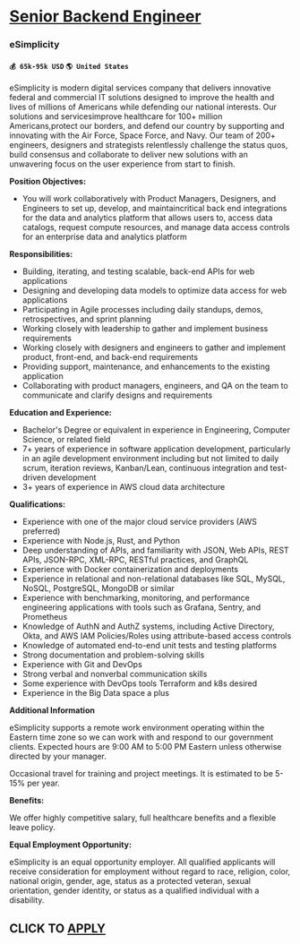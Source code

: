 # [Senior Backend Engineer](https://www.remotewlb.com/apply/senior-backend-engineer-47976)  
### eSimplicity  
#### `💰 65k-95k USD` `🌎 United States`  

eSimplicity is modern digital services company that delivers innovative federal and commercial IT solutions designed to improve the health and lives of millions of Americans while defending our national interests. Our solutions and servicesimprove healthcare for 100+ million Americans,protect our borders, and defend our country by supporting and innovating with the Air Force, Space Force, and Navy. Our team of 200+ engineers, designers and strategists relentlessly challenge the status quos, build consensus and collaborate to deliver new solutions with an unwavering focus on the user experience from start to finish.

**Position Objectives:**

* You will work collaboratively with Product Managers, Designers, and Engineers to set up, develop, and maintaincritical back end integrations for the data and analytics platform that allows users to, access data catalogs, request compute resources, and manage data access controls for an enterprise data and analytics platform

**Responsibilities:**

* Building, iterating, and testing scalable, back-end APIs for web applications
* Designing and developing data models to optimize data access for web applications
* Participating in Agile processes including daily standups, demos, retrospectives, and sprint planning
* Working closely with leadership to gather and implement business requirements
* Working closely with designers and engineers to gather and implement product, front-end, and back-end requirements
* Providing support, maintenance, and enhancements to the existing application
* Collaborating with product managers, engineers, and QA on the team to communicate and clarify designs and requirements

**Education and Experience:**

* Bachelor's Degree or equivalent in experience in Engineering, Computer Science, or related field
* 7+ years of experience in software application development, particularly in an agile development environment including but not limited to daily scrum, iteration reviews, Kanban/Lean, continuous integration and test-driven development
* 3+ years of experience in AWS cloud data architecture

**Qualifications:**

* Experience with one of the major cloud service providers (AWS preferred)
* Experience with Node.js, Rust, and Python
* Deep understanding of APIs, and familiarity with JSON, Web APIs, REST APIs, JSON-RPC, XML-RPC, RESTful practices, and GraphQL
* Experience with Docker containerization and deployments
* Experience in relational and non-relational databases like SQL, MySQL, NoSQL, PostgreSQL, MongoDB or similar
* Experience with benchmarking, monitoring, and performance engineering applications with tools such as Grafana, Sentry, and Prometheus
* Knowledge of AuthN and AuthZ systems, including Active Directory, Okta, and AWS IAM Policies/Roles using attribute-based access controls
* Knowledge of automated end-to-end unit tests and testing platforms
* Strong documentation and problem-solving skills
* Experience with Git and DevOps
* Strong verbal and nonverbal communication skills
* Some experience with DevOps tools Terraform and k8s desired
* Experience in the Big Data space a plus

**Additional Information**

eSimplicity supports a remote work environment operating within the Eastern time zone so we can work with and respond to our government clients. Expected hours are 9:00 AM to 5:00 PM Eastern unless otherwise directed by your manager.

Occasional travel for training and project meetings. It is estimated to be 5-15% per year.

 **Benefits:**

We offer highly competitive salary, full healthcare benefits and a flexible leave policy.

 **Equal Employment Opportunity:**

eSimplicity is an equal opportunity employer. All qualified applicants will receive consideration for employment without regard to race, religion, color, national origin, gender, age, status as a protected veteran, sexual orientation, gender identity, or status as a qualified individual with a disability.

  
## CLICK TO [APPLY](https://www.remotewlb.com/apply/senior-backend-engineer-47976)

